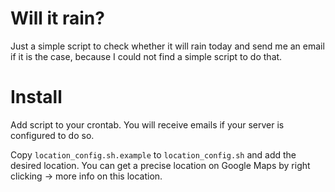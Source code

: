 Will it rain?
=============

Just a simple script to check whether it will rain today and send me an email if it is the case, because I could not find a simple script to do that.

# Install

Add script to your crontab. You will receive emails if your server is configured to do so.

Copy `location_config.sh.example` to `location_config.sh` and add the desired location. You can get a precise location on Google Maps by right clicking → more info on this location.
